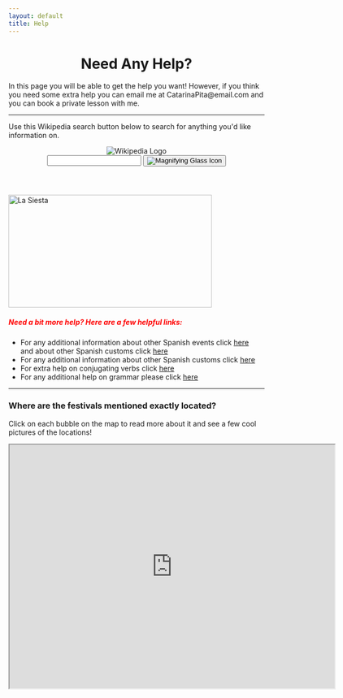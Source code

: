 ```yaml
---
layout: default
title: Help
---
```

<style>
h1 {text-align: center;}

</style>


<h1>Need Any Help?</h1>
<p>In this page you will be able to get the help you want! However, if you think you need some extra help you can email me at CatarinaPita@email.com and you can book a private lesson with me.</p>


<hr>
<p>Use this Wikipedia search button below to search for anything you'd like information on.</p>
<header class="searchForm-container">
<img src="https://image.ibb.co/e6vOFQ/wikipedia.png" alt="Wikipedia Logo">
<form class="searchForm">
        <input type="search" class="searchForm-input">
        <button type="submit" class="icon searchIcon">
          <img src="https://image.ibb.co/cpG8zk/search.png" alt="Magnifying Glass Icon">
        </button>
      </form>
</header>
<section class="searchResults"></section>

<div style="clear:both;"></div>
<script src="wiki.js"></script>



 <div class="row">
<div class="col-sm-4">
<p><img src="https://cdn.pixabay.com/photo/2018/01/14/22/59/cartoon-3082809_1280.png" alt="La Siesta" width="400" height="222"></p>

</div>
 
<div class="col-sm-8">
<h5 style="color:Red">Need a bit more help? Here are a few helpful links:</h5>

 <ul>
  <li>For any additional information about other Spanish events click <a href="https://www.donquijote.org/spanish-culture/holidays/">here</a></li> and about other Spanish customs click <a href="https://www.donquijote.org/spanish-culture/traditions/">here</a></li>
  <li>For any additional information about other Spanish customs click <a href="https://www.donquijote.org/spanish-culture/traditions/">here</a></li>
  <li>For extra help on conjugating verbs click <a href="https://www.wordreference.com/conj/EsVerbs.aspx?v=">here</a></li>
  <li>For any additional help on grammar please click <a href="https://espanol.lingolia.com/en/">here</a></li>
  </ul>       
</div>
 
 
 </div>


<hr>

<h3>Where are the festivals mentioned exactly located?</h3>

<p>Click on each bubble on the map to read more about it and see a few cool pictures of the locations!</p>
        
<iframe src="https://www.google.com/maps/d/embed?mid=1_Re4nxtJkIgPSCcPF6C9h5UDIdri7zDo&ehbc=2E312F" width="640" height="480"></iframe>
